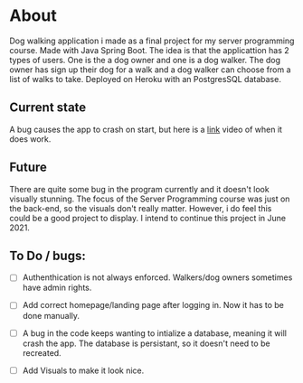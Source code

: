 # About
Dog walking application i made as a final project for my server programming course. Made with Java Spring Boot.
The idea is that the applicattion has 2 types of users. One is the a dog owner and one is a dog walker. The dog owner has sign up their dog for a walk and a dog walker can choose from a list of walks to take.
Deployed on Heroku with an PostgresSQL database.

## Current state
A bug causes the app to crash on start, but here is a [link](https://youtu.be/rhgR0tnEcdQ) video of when it does work.

## Future
There are quite some bug in the program currently and it doesn't look visually stunning. The focus of the Server Programming course was just on the back-end, so the visuals don't really matter.
However, i do feel this could be a good project to display. I intend to continue this project in June 2021.

## To Do / bugs:

- [ ] Authenthication is not always enforced. Walkers/dog owners sometimes have admin rights.
- [ ] Add correct homepage/landing page after logging in. Now it has to be done manually.
- [ ] A bug in the code keeps wanting to intialize a database, meaning it will crash the app. The database is persistant, so it doesn't need to be recreated.
- [ ] Add Visuals to make it look nice.




